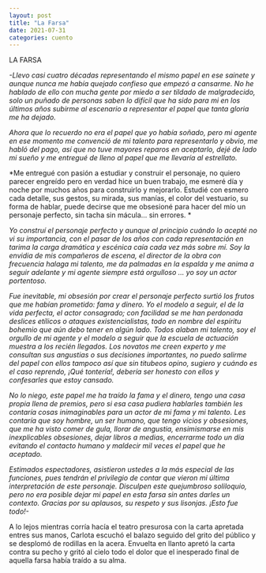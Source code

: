 ```yaml
---
layout: post
title: "La Farsa"
date: 2021-07-31
categories: cuento
---
```


LA FARSA

*-Llevo casi cuatro décadas representando el mismo papel en ese sainete y aunque nunca me había quejado confieso que empezó a cansarme. No he hablado de ello con mucha gente por miedo a ser tildado de malgradecido, solo un puñado de personas saben lo difícil que ha sido para mi en los últimos años subirme al escenario a representar el papel que tanta gloria me ha dejado.*

*Ahora que lo recuerdo no era el papel que yo había soñado, pero mi agente en ese momento me convenció de mi talento para representarlo y obvio, me habló del pago, así que no tuve mayores reparos en aceptarlo, dejé de lado mi sueño y me entregué de lleno al papel que me llevaría al estrellato.*

*Me entregué con pasión a estudiar y construir el personaje, no quiero parecer engreído pero en verdad hice un buen trabajo, me esmeré día y noche por muchos años para construirlo y mejorarlo. Estudié con esmero cada detalle, sus gestos, su mirada, sus manías, el color del vestuario, su forma de hablar, puede decirse que me obsesioné para hacer del mío un personaje perfecto, sin tacha sin mácula… sin errores. *

*Yo construí el personaje perfecto y aunque al principio cuándo lo acepté no vi su importancia, con el pasar de los años con cada representación en tarima la carga dramática y escénica caía cada vez más sobre mí. Soy la envidia de mis compañeros de escena, el director de la obra con frecuencia halaga mi talento, me da palmadas en la espalda y me anima a seguir adelante y mi agente siempre está orgulloso … yo soy un actor portentoso.*

*Fue inevitable, mi obsesión por crear el personaje perfecto surtió los frutos que me habían prometido: fama y dinero. Yo el modelo a seguir, el de la vida perfecta, el actor consagrado; con facilidad se me han perdonada deslices etílicos o ataques existencialistas, todo en nombre del espíritu bohemio que aún debo tener en algún lado. Todos alaban mi talento, soy el orgullo de mi agente y el modelo a seguir que la escuela de actuación muestra a los recién llegados. Los novatos me creen experto y me consultan sus angustias o sus decisiones importantes, no puedo salirme del papel con ellos tampoco así que sin titubeos opino, sugiero y cuándo es el caso reprendo, ¡Qué tontería!, debería ser honesto con ellos y confesarles que estoy cansado.*

*No lo niego, este papel me ha traído la fama y el dinero, tengo una casa propia llena de premios, pero si esa casa pudiera hablarles también les contaría cosas inimaginables para un actor de mi fama y mi talento. Les contaría que soy hombre, un ser humano, que tengo vicios y obsesiones, que me ha visto comer de gula, llorar de angustia, ensimismarse en mis inexplicables obsesiones, dejar libros a medias, encerrarme todo un día evitando el contacto humano y maldecir mil veces el papel que he aceptado.*

*Estimados espectadores, asistieron ustedes a la más especial de las funciones, pues tendrán el privilegio de contar que vieron mi última interpretación de este personaje. Disculpen este quejumbroso soliloquio, pero no era posible dejar mi papel en esta farsa sin antes darles un contexto. Gracias por su aplausos, su respeto y sus lisonjas. ¡Esto fue todo!-*

A lo lejos mientras corría hacía el teatro presurosa con la carta apretada entres sus manos, Carlota escuchó el balazo seguido del grito del público y se desplomó de rodillas en la acera. Envuelta en llanto apretó la carta contra su pecho y gritó al cielo todo el dolor que el inesperado final de aquella farsa había traído a su alma.
